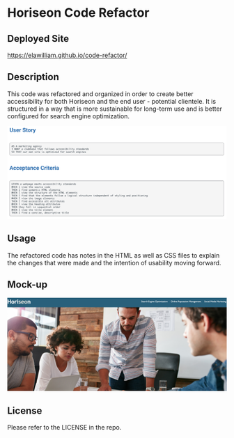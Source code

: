 # Horiseon Code Refactor

## Deployed Site

https://elawilliam.github.io/code-refactor/

## Description

This code was refactored and organized in order to create better accessibility for both Horiseon and the end user - potential clientele. It is structured in a way that is more sustainable for long-term use and is better configured for search engine optimization.

![Alt text](assets/images/user-story-acceptance-criteria.png)

## Usage

The refactored code has notes in the HTML as well as CSS files to explain the changes that were made and the intention of usability moving forward.

## Mock-up

![Alt text](assets/images/horiseon-site-image.png)

## License

Please refer to the LICENSE in the repo.
